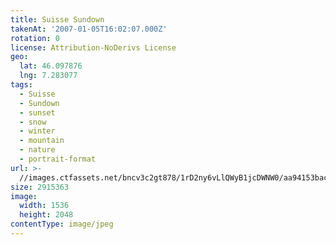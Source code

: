 ```yaml
---
title: Suisse Sundown
takenAt: '2007-01-05T16:02:07.000Z'
rotation: 0
license: Attribution-NoDerivs License
geo:
  lat: 46.097876
  lng: 7.283077
tags:
  - Suisse
  - Sundown
  - sunset
  - snow
  - winter
  - mountain
  - nature
  - portrait-format
url: >-
  //images.ctfassets.net/bncv3c2gt878/1rD2ny6vLlQWyB1jcDWNW0/aa94153bac8b965575671e3ef6f6d64a/suisse-sundown_4340817064_o
size: 2915363
image:
  width: 1536
  height: 2048
contentType: image/jpeg
---
```


